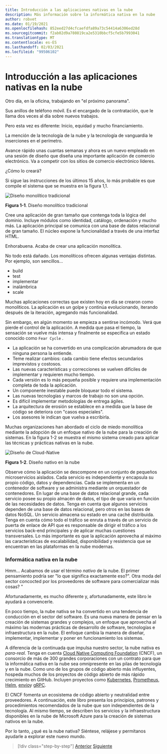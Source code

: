 ```yaml
---
title: Introducción a las aplicaciones nativas en la nube
description: Más información sobre la informática nativa en la nube
author: robvet
ms.date: 01/19/2021
ms.openlocfilehash: 852eed27d4cfcaefdfa89a73c54414a6306ed28d
ms.sourcegitcommit: f2ab02d9a780819ca2e5310bbcf5cfe5b7993041
ms.translationtype: MT
ms.contentlocale: es-ES
ms.lasthandoff: 02/03/2021
ms.locfileid: "99506102"
---
```

# <a name="introduction-to-cloud-native-applications"></a>Introducción a las aplicaciones nativas en la nube

Otro día, en la oficina, trabajando en "el próximo panorama".

Sus anillos de teléfono móvil. Es el encargado de la contratación, que le llama dos veces al día sobre nuevos trabajos.

Pero esta vez es diferente: Inicio, equidad y mucho financiamiento.

La mención de la tecnología de la nube y la tecnología de vanguardia le inserciones en el perímetro.

Avance rápido unas cuantas semanas y ahora es un nuevo empleado en una sesión de diseño que diseña una importante aplicación de comercio electrónico. Va a competir con los sitios de comercio electrónico líderes.

¿Cómo lo creará?

Si sigue las instrucciones de los últimos 15 años, lo más probable es que compile el sistema que se muestra en la figura 1,1.

![Diseño monolítico tradicional](./media/monolithic-design.png)

**Figura 1-1**. Diseño monolítico tradicional

Cree una aplicación de gran tamaño que contenga toda la lógica del dominio. Incluye módulos como identidad, catálogo, ordenación y mucho más. La aplicación principal se comunica con una base de datos relacional de gran tamaño. El núcleo expone la funcionalidad a través de una interfaz HTML.

Enhorabuena.  Acaba de crear una aplicación monolítica.

No todo está dañado. Los monolíticos ofrecen algunas ventajas distintas. Por ejemplo, son sencillos...

- build
- test
- implementar
- inalámbrica
- scale

Muchas aplicaciones correctas que existen hoy en día se crearon como monolíticos. La aplicación es un golpe y continúa evolucionando, iterando después de la iteración, agregando más funcionalidad.

Sin embargo, en algún momento se empieza a sentirse incómodo. Verá que pierde el control de la aplicación. A medida que pasa el tiempo, la sensación se vuelve más intensa y finalmente se especifica un estado conocido como `Fear Cycle` .

- La aplicación se ha convertido en una complicación abrumadora de que ninguna persona la entiende.
- Teme realizar cambios: cada cambio tiene efectos secundarios imprevistos y costosos.
- Las nuevas características y correcciones se vuelven difíciles de implementar y requieren mucho tiempo.
- Cada versión es lo más pequeña posible y requiere una implementación completa de toda la aplicación.
- Un componente inestable puede bloquear todo el sistema.
- Las nuevas tecnologías y marcos de trabajo no son una opción.
- Es difícil implementar metodologías de entrega ágiles.
- La arquitectura de erosión se establece en a medida que la base de código se deteriora con "casos especiales".
- Los asesores le indican que vuelva a escribirla.

Muchas organizaciones han abordado el ciclo de miedo monolítica mediante la adopción de un enfoque nativo de la nube para la creación de sistemas. En la figura 1-2 se muestra el mismo sistema creado para aplicar las técnicas y prácticas nativas en la nube.

![Diseño de Cloud-Native](./media/cloud-native-design.png)

**Figura 1-2**. Diseño nativo en la nube

Observe cómo la aplicación se descompone en un conjunto de pequeños microservicios aislados. Cada servicio es independiente y encapsula su propio código, datos y dependencias. Cada se implementa en un contenedor de software y se administra mediante un orquestador de contenedores. En lugar de una base de datos relacional grande, cada servicio posee su propio almacén de datos, el tipo de que varía en función de las necesidades de datos. Tenga en cuenta que algunos servicios dependen de una base de datos relacional, pero otros en las bases de datos NoSQL. Un servicio almacena su estado en una caché distribuida. Tenga en cuenta cómo todo el tráfico se enruta a través de un servicio de puerta de enlace de API que es responsable de dirigir el tráfico a los servicios back-end principales y de aplicar muchas cuestiones transversales. Lo más importante es que la aplicación aprovecha al máximo las características de escalabilidad, disponibilidad y resistencia que se encuentran en las plataformas en la nube modernas.

### <a name="cloud-native-computing"></a>Informática nativa en la nube

Hmm... Acabamos de usar el término _nativo_ de la nube. El primer pensamiento podría ser "lo que significa exactamente eso?". Otra moda del sector concocted por los proveedores de software para comercializar más cosas? "

Afortunadamente, es mucho diferente y, afortunadamente, este libro le ayudará a convencerle.

En poco tiempo, la nube nativa se ha convertido en una tendencia de conducción en el sector del software. Es una nueva manera de pensar en la creación de sistemas grandes y complejos, un enfoque que aprovecha al máximo las modernas prácticas de desarrollo de software, tecnologías e infraestructura en la nube. El enfoque cambia la manera de diseñar, implementar, implementar y poner en funcionamiento los sistemas.

A diferencia de la continuada que impulsa nuestro sector, la nube nativa es _para-real_. Tenga en cuenta [Cloud Native Computing Foundation](https://www.cncf.io/) (CNCF), un consorcio de más de 300 grandes corporaciones con un contrato para que la informática nativa en la nube sea omnipresente en las pilas de tecnología y en la nube. Como uno de los grupos de código abierto más influyentes, hospeda muchos de los proyectos de código abierto de más rápido crecimiento en GitHub. Incluyen proyectos como [Kubernetes](https://kubernetes.io/), [Prometheus](https://prometheus.io/), [Helm](https://helm.sh/), [envío](https://www.envoyproxy.io/)y [gRPC](https://grpc.io/).

El CNCF fomenta un ecosistema de código abierto y neutralidad entre proveedores. A continuación, este libro presenta los principios, patrones y procedimientos recomendados de la nube que son independientes de la tecnología. Al mismo tiempo, se describen los servicios y la infraestructura disponibles en la nube de Microsoft Azure para la creación de sistemas nativos en la nube.

Por lo tanto, ¿qué es la nube nativa? Siéntese, relájese y permítanos ayudarle a explorar este nuevo mundo.

>[!div class="step-by-step"]
>[Anterior](index.md)
>[Siguiente](definition.md)
